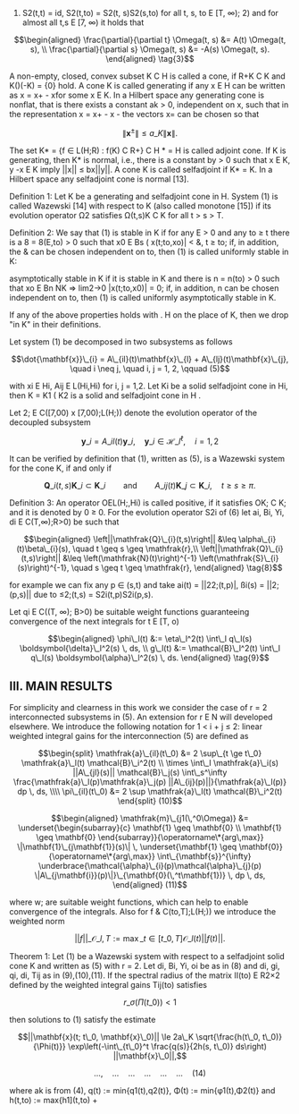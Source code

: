1) S2(t,t) = id, S2(t,to) = S2(t, s)S2(s,to) for all t, s, to E [T, ∞); 2) and for almost all t,s E [7, ∞) it holds that

$$\begin{aligned} \frac{\partial}{\partial t} \Omega(t, s) &= A(t) \Omega(t, s), \\ \frac{\partial}{\partial s} \Omega(t, s) &= -A(s) \Omega(t, s). \end{aligned} \tag{3}$$

A non-empty, closed, convex subset K C H is called a cone, if R+K C K and K()(-K) = {0} hold. A cone K is called generating if any x E H can be written as x = x+ - xfor some x E K. In a Hilbert space any generating cone is nonflat, that is there exists a constant ak > 0, independent on x, such that in the representation x = x+ - x - the vectors x= can be chosen so that

$$\|\boldsymbol{x}^{\pm}\| \le a\_K \|\boldsymbol{x}\|.\tag{4}$$

The set K\* = {f ∈ L(H;R) : f(K) C R+} C H \* = H is called adjoint cone. If K is generating, then K\* is normal, i.e., there is a constant by > 0 such that x E K, y -x E K imply ||x|| ≤ bx||y||. A cone K is called selfadjoint if K\* = K. In a Hilbert space any selfadjoint cone is normal [13].

Definition 1: Let K be a generating and selfadjoint cone in H. System (1) is called Wazewski [14] with respect to K (also called monotone [15]) if its evolution operator Ω2 satisfies Ω(t,s)K C K for all t > s > T.

Definition 2: We say that (1) is stable in K if for any E > 0 and any to ≥ t there is a 8 = 8(E,to) > 0 such that x0 E Bs ( x(t;to,xo)| < &, t ≥ to; if, in addition, the & can be chosen independent on to, then (1) is called uniformly stable in K:

asymptotically stable in K if it is stable in K and there is n = n(to) > 0 such that xo E Bn NK => lim2->0 |x(t;to,x0)| = 0; if, in addition, n can be chosen independent on to, then (1) is called uniformly asymptotically stable in K.

If any of the above properties holds with . H on the place of K, then we drop "in K" in their definitions.

Let system (1) be decomposed in two subsystems as follows

$$\dot{\mathbf{x}}\_{i} = A\_{il}(t)\mathbf{x}\_{l} + A\_{lj}(t)\mathbf{x}\_{j}, \quad i \neq j, \quad i, j = 1, 2, \qquad (5)$$

with xi E Hi, Aij E L(Hi,Hi) for i, j = 1,2. Let Ki be a solid selfadjoint cone in Hi, then K = K1 ( K2 is a solid and selfadjoint cone in H .

Let 2; E C([7,00) x [7,00);L(H;)) denote the evolution operator of the decoupled subsystem

$$\mathbf{y}\_{i} = A\_{il}(t)\mathbf{y}\_{i}, \quad \mathbf{y}\_{i} \in \mathcal{H}\_{l}^{\ell}, \quad i = 1, 2 \tag{6}$$

It can be verified by definition that (1), written as (5), is a Wazewski system for the cone K, if and only if

$$\mathbf{Q}\_i(t, s)\mathbf{K}\_i \subset \mathbf{K}\_i \qquad \text{and} \qquad A\_{ij}(t)\mathbf{K}\_j \subset \mathbf{K}\_i, \quad t \ge s \ge \pi. \tag{7}$$

Definition 3: An operator OEL(H;,Hi) is called positive, if it satisfies OK; C K; and it is denoted by 0 ≥ 0. For the evolution operator S2i of (6) let ai, Bi, Yi, di E C(T,∞);R>0) be such that

$$\begin{aligned} \left||\mathfrak{Q}\_{i}(t,s)\right|| &\leq \alpha\_{i}(t)\beta\_{i}(s), \quad t \geq s \geq \mathfrak{r},\\ \left||\mathfrak{Q}\_{i}(t,s)\right|| &\leq \left(\mathfrak{N}(t)\right)^{-1} \left(\mathfrak{S}\_{i}(s)\right)^{-1}, \quad s \geq t \geq \mathfrak{r}, \end{aligned} \tag{8}$$

for example we can fix any p ∈ (s,t) and take ai(t) = ||22;(t,p)|, ßi(s) = ||2;(p,s)|| due to ≤2;(t,s) = S2i(t,p)S2i(p,s).

Let qi E C((T, ∞); B>0) be suitable weight functions guaranteeing convergence of the next integrals for t E [T, o)

$$\begin{aligned} \phi\_l(t) &:= \eta\_l^2(t) \int\_l q\_l(s) \boldsymbol{\delta}\_l^2(s) \, ds, \\ g\_l(t) &:= \mathcal{B}\_l^2(t) \int\_l q\_l(s) \boldsymbol{\alpha}\_l^2(s) \, ds. \end{aligned} \tag{9}$$

## III. MAIN RESULTS

For simplicity and clearness in this work we consider the case of r = 2 interconnected subsystems in (5). An extension for r E N will developed elsewhere. We introduce the following notation for 1 < i + j ≤ 2: linear weighted integral gains for the interconnection (5) are defined as

$$\begin{split} \mathfrak{a}\_{il}(t\_0) &= 2 \sup\_{t \ge t\_0} \mathfrak{a}\_l(t) \mathcal{B}\_i^2(t) \\ \times \int\_I \mathfrak{a}\_i(s) ||A\_{jl}(s)|| \mathcal{B}\_j(s) \int\_s^\infty \frac{\mathfrak{a}\_l(p)\mathfrak{a}\_j(p) ||A\_{ij}(p)||}{\mathfrak{a}\_l(p)} dp \, ds, \\\\ \pi\_{il}(t\_0) &= 2 \sup \mathfrak{a}\_l(t) \mathcal{B}\_i^2(t) \end{split} (10)$$

$$\begin{aligned} \mathfrak{m}\_{j1(\,^0\Omega)} &= \underset{\begin{subarray}{c} \mathbf{1} \geq \mathbf{0} \\ \mathbf{1} \geq \mathbf{0} \end{subarray}}{\operatorname\*{arg\,max}} \|\mathbf{1}\_{j\mathbf{1}}(s)\| \, \underset{\mathbf{1} \geq \mathbf{0}}{\operatorname\*{arg\,max}} \int\_{\mathbf{s}}^{\infty} \underbrace{\mathcal{\alpha}\_{i}(p)\mathcal{\alpha}\_{j}(p) \|A\_{j\mathbf{i}}(p)\|}\_{\mathbf{0}(\,^t\mathbf{1})} \, dp \, ds, \end{aligned} (11)$$

where w; are suitable weight functions, which can help to enable convergence of the integrals. Also for f & C(to,T];L(H;)) we introduce the weighted norm

$$||f||\_{\mathcal{O}\_l,T} := \max\_{t \in [t\_0,T]} \mathcal{O}\_l(t) ||f(t)||. \tag{12}$$

Theorem 1: Let (1) be a Wazewski system with respect to a selfadjoint solid cone K and written as (5) with r = 2. Let di, Bi, Yi, oi be as in (8) and di, gi, qi, di, Tij as in (9),(10),(11). If the spectral radius of the matrix II(to) E R2×2 defined by the weighted integral gains Tij(to) satisfies

$$r\_{\sigma}(\Pi(t\_0)) < 1\tag{13}$$

then solutions to (1) satisfy the estimate

$$||\mathbf{x}(t; t\_0, \mathbf{x}\_0)|| \le 2a\_K \sqrt{\frac{h(t\_0, t\_0)}{\Phi(t)}} \exp\left(-\int\_{t\_0}^t \frac{q(s)}{2h(s, t\_0)} ds\right) ||\mathbf{x}\_0||,$$

$$\dots, \quad \dots \quad \dots \quad \dots \quad \dots \quad \dots \quad (14)$$

where ak is from (4), q(t) := min{q1(t),q2(t)}, Φ(t) := min{φ1(t),Φ2(t)} and h(t,to) := max{h1](t,to) +